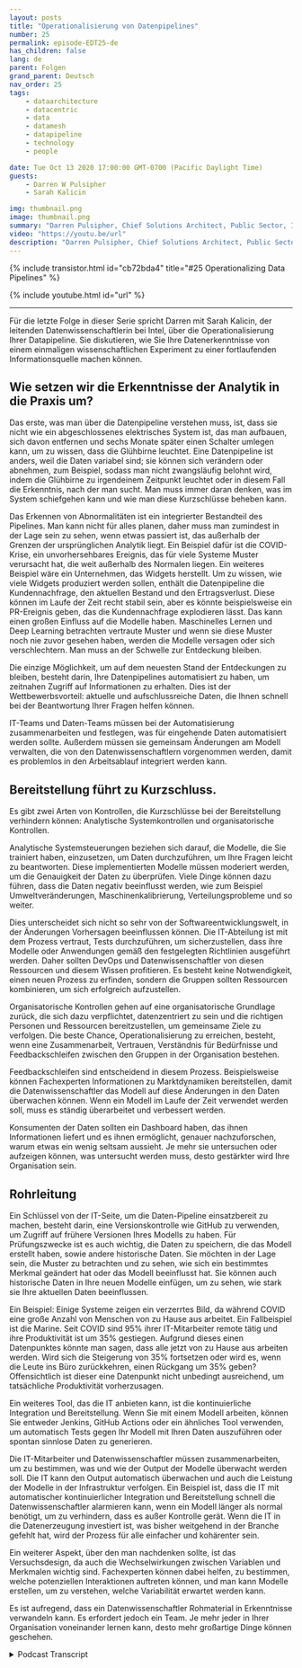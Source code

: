 ```yaml
---
layout: posts
title: "Operationalisierung von Datenpipelines"
number: 25
permalink: episode-EDT25-de
has_children: false
lang: de
parent: Folgen
grand_parent: Deutsch
nav_order: 25
tags:
    - dataarchitecture
    - datacentric
    - data
    - datamesh
    - datapipeline
    - technology
    - people

date: Tue Oct 13 2020 17:00:00 GMT-0700 (Pacific Daylight Time)
guests:
    - Darren W Pulsipher
    - Sarah Kalicin

img: thumbnail.png
image: thumbnail.png
summary: "Darren Pulsipher, Chief Solutions Architect, Public Sector, Intel, spricht mit Sarah Kalicin, Leitende Data Scientistin bei Intel, über die Operationalisierung der Datenpipeline Ihrer Organisation. Es bedarf eines Teamefforts, um kontinuierlich wertvolle Informationen zu modellieren, zu überwachen und zu produzieren. Dies ist die letzte Folge der Serie zur Initiierung Ihrer Organisationsumwandlung hin zu einer datenzentrierten Organisation."
video: "https://youtu.be/url"
description: "Darren Pulsipher, Chief Solutions Architect, Public Sector, Intel, spricht mit Sarah Kalicin, Leitende Data Scientistin bei Intel, über die Operationalisierung der Datenpipeline Ihrer Organisation. Es bedarf eines Teamefforts, um kontinuierlich wertvolle Informationen zu modellieren, zu überwachen und zu produzieren. Dies ist die letzte Folge der Serie zur Initiierung Ihrer Organisationsumwandlung hin zu einer datenzentrierten Organisation."
---
```


<div>
{% include transistor.html id="cb72bda4" title="#25 Operationalizing Data Pipelines" %}

{% include youtube.html id="url" %}
</div>

---

Für die letzte Folge in dieser Serie spricht Darren mit Sarah Kalicin, der leitenden Datenwissenschaftlerin bei Intel, über die Operationalisierung Ihrer Datapipeline. Sie diskutieren, wie Sie Ihre Datenerkenntnisse von einem einmaligen wissenschaftlichen Experiment zu einer fortlaufenden Informationsquelle machen können.

## Wie setzen wir die Erkenntnisse der Analytik in die Praxis um?

Das erste, was man über die Datenpipeline verstehen muss, ist, dass sie nicht wie ein abgeschlossenes elektrisches System ist, das man aufbauen, sich davon entfernen und sechs Monate später einen Schalter umlegen kann, um zu wissen, dass die Glühbirne leuchtet. Eine Datenpipeline ist anders, weil die Daten variabel sind; sie können sich verändern oder abnehmen, zum Beispiel, sodass man nicht zwangsläufig belohnt wird, indem die Glühbirne zu irgendeinem Zeitpunkt leuchtet oder in diesem Fall die Erkenntnis, nach der man sucht. Man muss immer daran denken, was im System schiefgehen kann und wie man diese Kurzschlüsse beheben kann.

Das Erkennen von Abnormalitäten ist ein integrierter Bestandteil des Pipelines. Man kann nicht für alles planen, daher muss man zumindest in der Lage sein zu sehen, wenn etwas passiert ist, das außerhalb der Grenzen der ursprünglichen Analytik liegt. Ein Beispiel dafür ist die COVID-Krise, ein unvorhersehbares Ereignis, das für viele Systeme Muster verursacht hat, die weit außerhalb des Normalen liegen. Ein weiteres Beispiel wäre ein Unternehmen, das Widgets herstellt. Um zu wissen, wie viele Widgets produziert werden sollen, enthält die Datenpipeline die Kundennachfrage, den aktuellen Bestand und den Ertragsverlust. Diese können im Laufe der Zeit recht stabil sein, aber es könnte beispielsweise ein PR-Ereignis geben, das die Kundennachfrage explodieren lässt. Das kann einen großen Einfluss auf die Modelle haben. Maschinelles Lernen und Deep Learning betrachten vertraute Muster und wenn sie diese Muster noch nie zuvor gesehen haben, werden die Modelle versagen oder sich verschlechtern. Man muss an der Schwelle zur Entdeckung bleiben.

Die einzige Möglichkeit, um auf dem neuesten Stand der Entdeckungen zu bleiben, besteht darin, Ihre Datenpipelines automatisiert zu haben, um zeitnahen Zugriff auf Informationen zu erhalten. Dies ist der Wettbewerbsvorteil: aktuelle und aufschlussreiche Daten, die Ihnen schnell bei der Beantwortung Ihrer Fragen helfen können.

IT-Teams und Daten-Teams müssen bei der Automatisierung zusammenarbeiten und festlegen, was für eingehende Daten automatisiert werden sollte. Außerdem müssen sie gemeinsam Änderungen am Modell verwalten, die von den Datenwissenschaftlern vorgenommen werden, damit es problemlos in den Arbeitsablauf integriert werden kann.

## Bereitstellung führt zu Kurzschluss.

Es gibt zwei Arten von Kontrollen, die Kurzschlüsse bei der Bereitstellung verhindern können: Analytische Systemkontrollen und organisatorische Kontrollen.

Analytische Systemsteuerungen beziehen sich darauf, die Modelle, die Sie trainiert haben, einzusetzen, um Daten durchzuführen, um Ihre Fragen leicht zu beantworten. Diese implementierten Modelle müssen moderiert werden, um die Genauigkeit der Daten zu überprüfen. Viele Dinge können dazu führen, dass die Daten negativ beeinflusst werden, wie zum Beispiel Umweltveränderungen, Maschinenkalibrierung, Verteilungsprobleme und so weiter.

Dies unterscheidet sich nicht so sehr von der Softwareentwicklungswelt, in der Änderungen Vorhersagen beeinflussen können. Die IT-Abteilung ist mit dem Prozess vertraut, Tests durchzuführen, um sicherzustellen, dass ihre Modelle oder Anwendungen gemäß den festgelegten Richtlinien ausgeführt werden. Daher sollten DevOps und Datenwissenschaftler von diesen Ressourcen und diesem Wissen profitieren. Es besteht keine Notwendigkeit, einen neuen Prozess zu erfinden, sondern die Gruppen sollten Ressourcen kombinieren, um sich erfolgreich aufzustellen.

Organisatorische Kontrollen gehen auf eine organisatorische Grundlage zurück, die sich dazu verpflichtet, datenzentriert zu sein und die richtigen Personen und Ressourcen bereitzustellen, um gemeinsame Ziele zu verfolgen. Die beste Chance, Operationalisierung zu erreichen, besteht, wenn eine Zusammenarbeit, Vertrauen, Verständnis für Bedürfnisse und Feedbackschleifen zwischen den Gruppen in der Organisation bestehen.

Feedbackschleifen sind entscheidend in diesem Prozess. Beispielsweise können Fachexperten Informationen zu Marktdynamiken bereitstellen, damit die Datenwissenschaftler das Modell auf diese Änderungen in den Daten überwachen können. Wenn ein Modell im Laufe der Zeit verwendet werden soll, muss es ständig überarbeitet und verbessert werden.

Konsumenten der Daten sollten ein Dashboard haben, das ihnen Informationen liefert und es ihnen ermöglicht, genauer nachzuforschen, warum etwas ein wenig seltsam aussieht. Je mehr sie untersuchen oder aufzeigen können, was untersucht werden muss, desto gestärkter wird Ihre Organisation sein.

## Rohrleitung

Ein Schlüssel von der IT-Seite, um die Daten-Pipeline einsatzbereit zu machen, besteht darin, eine Versionskontrolle wie GitHub zu verwenden, um Zugriff auf frühere Versionen Ihres Modells zu haben. Für Prüfungszwecke ist es auch wichtig, die Daten zu speichern, die das Modell erstellt haben, sowie andere historische Daten. Sie möchten in der Lage sein, die Muster zu betrachten und zu sehen, wie sich ein bestimmtes Merkmal geändert hat oder das Modell beeinflusst hat. Sie können auch historische Daten in Ihre neuen Modelle einfügen, um zu sehen, wie stark sie Ihre aktuellen Daten beeinflussen.

Ein Beispiel: Einige Systeme zeigen ein verzerrtes Bild, da während COVID eine große Anzahl von Menschen von zu Hause aus arbeitet. Ein Fallbeispiel ist die Marine. Seit COVID sind 95% ihrer IT-Mitarbeiter remote tätig und ihre Produktivität ist um 35% gestiegen. Aufgrund dieses einen Datenpunktes könnte man sagen, dass alle jetzt von zu Hause aus arbeiten werden. Wird sich die Steigerung von 35% fortsetzen oder wird es, wenn die Leute ins Büro zurückkehren, einen Rückgang um 35% geben? Offensichtlich ist dieser eine Datenpunkt nicht unbedingt ausreichend, um tatsächliche Produktivität vorherzusagen.

Ein weiteres Tool, das die IT anbieten kann, ist die kontinuierliche Integration und Bereitstellung. Wenn Sie mit einem Modell arbeiten, können Sie entweder Jenkins, GitHub Actions oder ein ähnliches Tool verwenden, um automatisch Tests gegen Ihr Modell mit Ihren Daten auszuführen oder spontan sinnlose Daten zu generieren.

Die IT-Mitarbeiter und Datenwissenschaftler müssen zusammenarbeiten, um zu bestimmen, was und wie der Output der Modelle überwacht werden soll. Die IT kann den Output automatisch überwachen und auch die Leistung der Modelle in der Infrastruktur verfolgen. Ein Beispiel ist, dass die IT mit automatischer kontinuierlicher Integration und Bereitstellung schnell die Datenwissenschaftler alarmieren kann, wenn ein Modell länger als normal benötigt, um zu verhindern, dass es außer Kontrolle gerät. Wenn die IT in die Datenerzeugung investiert ist, was bisher weitgehend in der Branche gefehlt hat, wird der Prozess für alle einfacher und kohärenter sein.

Ein weiterer Aspekt, über den man nachdenken sollte, ist das Versuchsdesign, da auch die Wechselwirkungen zwischen Variablen und Merkmalen wichtig sind. Fachexperten können dabei helfen, zu bestimmen, welche potenziellen Interaktionen auftreten können, und man kann Modelle erstellen, um zu verstehen, welche Variabilität erwartet werden kann.

Es ist aufregend, dass ein Datenwissenschaftler Rohmaterial in Erkenntnisse verwandeln kann. Es erfordert jedoch ein Team. Je mehr jeder in Ihrer Organisation voneinander lernen kann, desto mehr großartige Dinge können geschehen.



<details>
<summary> Podcast Transcript </summary>

<p></p>

</details>
